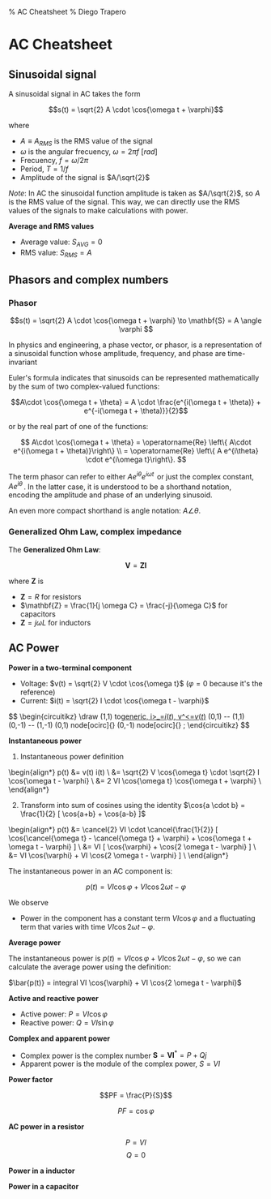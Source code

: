% AC Cheatsheet
% Diego Trapero

# AC Cheatsheet

## Sinusoidal signal

A sinusoidal signal in AC takes the form

$$s(t) = \sqrt{2} A \cdot \cos{\omega t + \varphi}$$

where

* $A \equiv A_{RMS}$ is the RMS value of the signal
* $\omega$ is the angular frecuency, $\omega = 2 \pi f$ $[rad]$
* Frecuency,  $f = \omega / 2\pi$
* Period, $T = 1/f$
* Amplitude of the signal is $A/\sqrt{2}$

*Note*: In AC the sinusoidal function amplitude is taken as $A/\sqrt{2}$, so $A$ is the RMS value of the signal. This way, we can directly use the RMS values of the signals to make calculations with power.

**Average and RMS values**

* Average value: $S_{AVG} = 0$
* RMS value: $S_{RMS} = A$

## Phasors and complex numbers

### Phasor

$$s(t) = \sqrt{2} A \cdot \cos{\omega t + \varphi} \to \mathbf{S} = A \angle \varphi $$

In physics and engineering, a phase vector, or phasor, is a representation of a sinusoidal function whose amplitude, frequency, and phase are time-invariant

Euler's formula indicates that sinusoids can be represented mathematically by the sum of two complex-valued functions:

$$A\cdot \cos{\omega t + \theta} = A \cdot \frac{e^{i(\omega t + \theta)} + e^{-i(\omega t + \theta)}}{2}$$

or by the real part of one of the functions:

$$
A\cdot \cos{\omega t + \theta} = \operatorname{Re} \left\{ A\cdot e^{i(\omega t + \theta)}\right\} \\
= \operatorname{Re} \left\{ A e^{i\theta} \cdot e^{i\omega t}\right\}.
$$

The term phasor can refer to either $A e^{i\theta} e^{i\omega t}\,$ or just the complex constant, $A e^{i\theta}\,$. In the latter case, it is understood to be a shorthand notation, encoding the amplitude and phase of an underlying sinusoid.

An even more compact shorthand is angle notation: $A \angle \theta.\,$

### Generalized Ohm Law, complex impedance

The **Generalized Ohm Law**:

$$ \mathbf{V} = \mathbf{Z} \mathbf{I} $$

where $\mathbf{Z}$ is

* $\mathbf{Z} = R$ for resistors
* $\mathbf{Z} = \frac{1}{j \omega C} = \frac{-j}{\omega C}$ for capacitors
* $\mathbf{Z} = j \omega L$ for inductors

## AC Power

**Power in a two-terminal component**

* Voltage: $v(t) = \sqrt{2} V \cdot \cos{\omega t}$ ($\varphi = 0$ because it's the reference)
* Current: $i(t) = \sqrt{2} I \cdot \cos{\omega t - \varphi}$

$$
\begin{circuitikz}
	\draw
	(1,1) to[generic, i>_=$i(t)$, v^<=$v(t)$](1,-1)
	(0,1) -- (1,1)
	(0,-1) -- (1,-1)
	(0,1) node[ocirc]{}
	(0,-1) node[ocirc]{}
	;
\end{circuitikz}
$$

**Instantaneous power**

1. Instantaneous power definition

\begin{align*}
p(t) &= v(t) i(t) \\
	 &= \sqrt{2} V \cos{\omega t} \cdot \sqrt{2} I \cos{\omega t - \varphi} \\
	 &= 2 VI \cos{\omega t} \cos{\omega t + \varphi} \\
\end{align*}

2. Transform into sum of cosines using the identity $\cos{a \cdot b} = \frac{1}{2} [ \cos{a+b} + \cos{a-b} ]$

\begin{align*}
p(t) &= \cancel{2} VI \cdot \cancel{\frac{1}{2}} [ \cos{\cancel{\omega t} - \cancel{\omega t} + \varphi} + \cos{\omega t + \omega t - \varphi} ] \\
	 &= VI [ \cos{\varphi} + \cos{2 \omega t - \varphi} ] \\
	 &= VI \cos{\varphi} + VI \cos{2 \omega t - \varphi} ] \\
\end{align*}

The instantaneous power in an AC component is:

$$ p(t) = VI \cos{\varphi} + VI \cos{2 \omega t - \varphi} $$

We observe

* Power in the component has a constant term $VI \cos{\varphi}$ and a fluctuating term that varies with time $VI \cos{2 \omega t - \varphi}$.

**Average power**

The instantaneous power is $p(t) = VI \cos{\varphi} + VI \cos{2 \omega t - \varphi}$, so we can calculate the average power using the definition:

$\bar{p(t)} = integral VI \cos{\varphi} + VI \cos{2 \omega t - \varphi}$


**Active and reactive power**

* Active power: $P = VI \cos{\varphi}$
* Reactive power: $Q = VI \sin{\varphi}$

**Complex and apparent power**

* Complex power is the complex number $\mathbf{S} = \mathbf{V} \mathbf{I}^* = P + Qj$
* Apparent power is the module of the complex power, $S = VI$

**Power factor**

$$PF = \frac{P}{S}$$

$$PF = \cos{\varphi}$$

**AC power in a resistor**

$$P = VI$$
$$Q = 0$$

**Power in a inductor**

**Power in a capacitor**